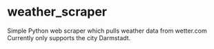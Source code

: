 # weather_scraper

Simple Python web scraper which pulls weather data from wetter.com
Currently only supports the city Darmstadt.
